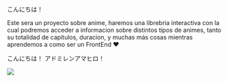 こんにちは！

Este sera un proyecto sobre anime, haremos una librebria interactiva con la cual podremos acceder a informacion sobre distintos tipos de animes, tanto su totalidad de capitulos, duracion, y muchas más cosas mientras aprendemos a como ser un FrontEnd ♥

こんにちは！ アドミレンアマヒロ！
<p></p> <!-- Alinear a la Mahiro... -->
<div class="Mahiro"><img src="https://i.pinimg.com/564x/3f/fc/1e/3ffc1e7349e64480696c4f76e37f0b2e.jpg"></div>